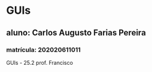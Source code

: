 # GUIs
## aluno: Carlos Augusto Farias Pereira
### matrícula: 202020611011

GUIs - 25.2 prof. Francisco



